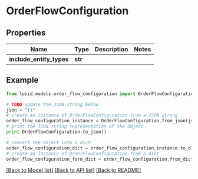 # OrderFlowConfiguration


## Properties
Name | Type | Description | Notes
------------ | ------------- | ------------- | -------------
**include_entity_types** | **str** |  | 

## Example

```python
from lusid.models.order_flow_configuration import OrderFlowConfiguration

# TODO update the JSON string below
json = "{}"
# create an instance of OrderFlowConfiguration from a JSON string
order_flow_configuration_instance = OrderFlowConfiguration.from_json(json)
# print the JSON string representation of the object
print OrderFlowConfiguration.to_json()

# convert the object into a dict
order_flow_configuration_dict = order_flow_configuration_instance.to_dict()
# create an instance of OrderFlowConfiguration from a dict
order_flow_configuration_form_dict = order_flow_configuration.from_dict(order_flow_configuration_dict)
```
[[Back to Model list]](../README.md#documentation-for-models) [[Back to API list]](../README.md#documentation-for-api-endpoints) [[Back to README]](../README.md)


